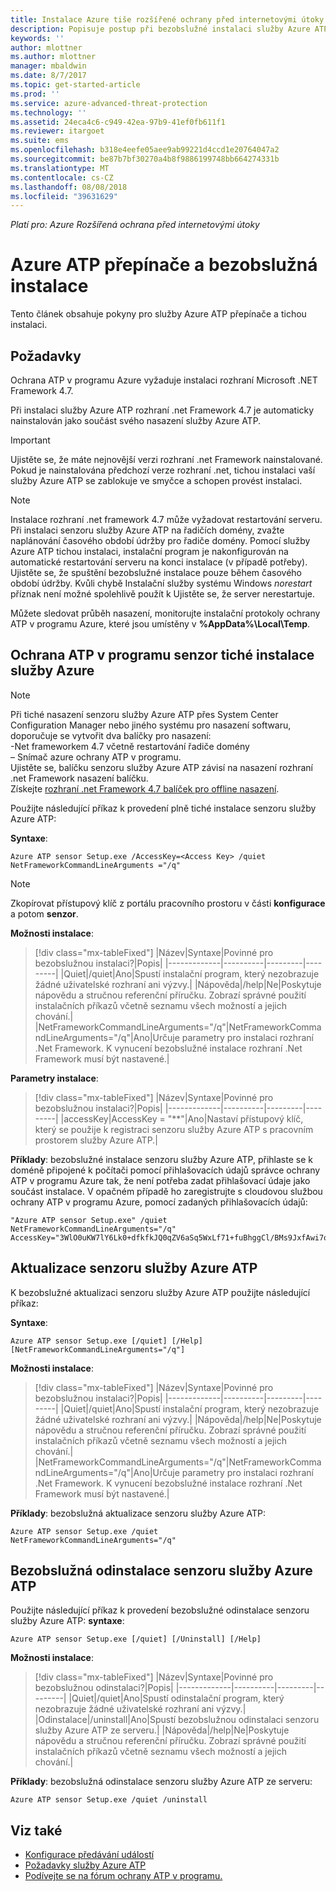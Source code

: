 ```yaml
---
title: Instalace Azure tiše rozšířené ochrany před internetovými útoky | Dokumentace Microsoftu
description: Popisuje postup při bezobslužné instalaci služby Azure ATP.
keywords: ''
author: mlottner
ms.author: mlottner
manager: mbaldwin
ms.date: 8/7/2017
ms.topic: get-started-article
ms.prod: ''
ms.service: azure-advanced-threat-protection
ms.technology: ''
ms.assetid: 24eca4c6-c949-42ea-97b9-41ef0fb611f1
ms.reviewer: itargoet
ms.suite: ems
ms.openlocfilehash: b318e4eefe05aee9ab99221d4ccd1e20764047a2
ms.sourcegitcommit: be87b7bf30270a4b8f9886199748bb664274331b
ms.translationtype: MT
ms.contentlocale: cs-CZ
ms.lasthandoff: 08/08/2018
ms.locfileid: "39631629"
---
```

*Platí pro: Azure Rozšířená ochrana před internetovými útoky*


# <a name="azure-atp-switches-and-silent-installation"></a>Azure ATP přepínače a bezobslužná instalace
Tento článek obsahuje pokyny pro služby Azure ATP přepínače a tichou instalaci.

## <a name="prerequisites"></a>Požadavky

Ochrana ATP v programu Azure vyžaduje instalaci rozhraní Microsoft .NET Framework 4.7. 

Při instalaci služby Azure ATP rozhraní .net Framework 4.7 je automaticky nainstalován jako součást svého nasazení služby Azure ATP.

> [!IMPORTANT] 
> Ujistěte se, že máte nejnovější verzi rozhraní .net Framework nainstalované. Pokud je nainstalována předchozí verze rozhraní .net, tichou instalaci vaší služby Azure ATP se zablokuje ve smyčce a schopen provést instalaci. 

> [!NOTE] 
> Instalace rozhraní .net framework 4.7 může vyžadovat restartování serveru. Při instalaci senzoru služby Azure ATP na řadičích domény, zvažte naplánování časového období údržby pro řadiče domény.
Pomocí služby Azure ATP tichou instalaci, instalační program je nakonfigurován na automatické restartování serveru na konci instalace (v případě potřeby). Ujistěte se, že spuštění bezobslužné instalace pouze během časového období údržby. Kvůli chybě Instalační služby systému Windows *norestart* příznak není možné spolehlivě použít k Ujistěte se, že server nerestartuje.

Můžete sledovat průběh nasazení, monitorujte instalační protokoly ochrany ATP v programu Azure, které jsou umístěny v **%AppData%\Local\Temp**.



## <a name="azure-atp-sensor-silent-installation"></a>Ochrana ATP v programu senzor tiché instalace služby Azure

> [!NOTE]
> Při tiché nasazení senzoru služby Azure ATP přes System Center Configuration Manager nebo jiného systému pro nasazení softwaru, doporučuje se vytvořit dva balíčky pro nasazení:</br>-Net frameworkem 4.7 včetně restartování řadiče domény</br>– Snímač azure ochrany ATP v programu. </br>Ujistěte se, balíčku senzoru služby Azure ATP závisí na nasazení rozhraní .net Framework nasazení balíčku. </br>Získejte [rozhraní .net Framework 4.7 balíček pro offline nasazení](https://www.microsoft.com/download/details.aspx?id=49982). 


Použijte následující příkaz k provedení plně tiché instalace senzoru služby Azure ATP:


**Syntaxe**:

    Azure ATP sensor Setup.exe /AccessKey=<Access Key> /quiet NetFrameworkCommandLineArguments ="/q" 
   

> [!NOTE]
> Zkopírovat přístupový klíč z portálu pracovního prostoru v části **konfigurace** a potom **senzor**.


**Možnosti instalace**:

> [!div class="mx-tableFixed"]
|Název|Syntaxe|Povinné pro bezobslužnou instalaci?|Popis|
|-------------|----------|---------|---------|
|Quiet|/quiet|Ano|Spustí instalační program, který nezobrazuje žádné uživatelské rozhraní ani výzvy.|
|Nápověda|/help|Ne|Poskytuje nápovědu a stručnou referenční příručku. Zobrazí správné použití instalačních příkazů včetně seznamu všech možností a jejich chování.|
|NetFrameworkCommandLineArguments="/q"|NetFrameworkCommandLineArguments="/q"|Ano|Určuje parametry pro instalaci rozhraní .Net Framework. K vynucení bezobslužné instalace rozhraní .Net Framework musí být nastavené.|

**Parametry instalace**:

> [!div class="mx-tableFixed"]
|Název|Syntaxe|Povinné pro bezobslužnou instalaci?|Popis|
|-------------|----------|---------|---------|
|accessKey|AccessKey = "\*\*"|Ano|Nastaví přístupový klíč, který se použije k registraci senzoru služby Azure ATP s pracovním prostorem služby Azure ATP.|

**Příklady**: bezobslužné instalace senzoru služby Azure ATP, přihlaste se k doméně připojené k počítači pomocí přihlašovacích údajů správce ochrany ATP v programu Azure tak, že není potřeba zadat přihlašovací údaje jako součást instalace. V opačném případě ho zaregistrujte s cloudovou službou ochrany ATP v programu Azure, pomocí zadaných přihlašovacích údajů:

    "Azure ATP sensor Setup.exe" /quiet NetFrameworkCommandLineArguments="/q" 
    AccessKey="3WlO0uKW7lY6Lk0+dfkfkJQ0qZV6aSq5WxLf71+fuBhggCl/BMs9JxfAwi7oy9vYGviazUS1EPpzte7z8s4grw==" 
    

## <a name="update-the-azure-atp-sensor"></a>Aktualizace senzoru služby Azure ATP

K bezobslužné aktualizaci senzoru služby Azure ATP použijte následující příkaz:

**Syntaxe**:

    Azure ATP sensor Setup.exe [/quiet] [/Help] [NetFrameworkCommandLineArguments="/q"]


**Možnosti instalace**:

> [!div class="mx-tableFixed"]
|Název|Syntaxe|Povinné pro bezobslužnou instalaci?|Popis|
|-------------|----------|---------|---------|
|Quiet|/quiet|Ano|Spustí instalační program, který nezobrazuje žádné uživatelské rozhraní ani výzvy.|
|Nápověda|/help|Ne|Poskytuje nápovědu a stručnou referenční příručku. Zobrazí správné použití instalačních příkazů včetně seznamu všech možností a jejich chování.|
|NetFrameworkCommandLineArguments="/q"|NetFrameworkCommandLineArguments="/q"|Ano|Určuje parametry pro instalaci rozhraní .Net Framework. K vynucení bezobslužné instalace rozhraní .Net Framework musí být nastavené.|


**Příklady**: bezobslužná aktualizace senzoru služby Azure ATP:

    Azure ATP sensor Setup.exe /quiet NetFrameworkCommandLineArguments="/q"

## <a name="uninstall-the-azure-atp-sensor-silently"></a>Bezobslužná odinstalace senzoru služby Azure ATP

Použijte následující příkaz k provedení bezobslužné odinstalace senzoru služby Azure ATP: **syntaxe**:

    Azure ATP sensor Setup.exe [/quiet] [/Uninstall] [/Help]
    
**Možnosti instalace**:

> [!div class="mx-tableFixed"]
|Název|Syntaxe|Povinné pro bezobslužnou odinstalaci?|Popis|
|-------------|----------|---------|---------|
|Quiet|/quiet|Ano|Spustí odinstalační program, který nezobrazuje žádné uživatelské rozhraní ani výzvy.|
|Odinstalace|/uninstall|Ano|Spustí bezobslužnou odinstalaci senzoru služby Azure ATP ze serveru.|
|Nápověda|/help|Ne|Poskytuje nápovědu a stručnou referenční příručku. Zobrazí správné použití instalačních příkazů včetně seznamu všech možností a jejich chování.|

**Příklady**: bezobslužná odinstalace senzoru služby Azure ATP ze serveru:


    Azure ATP sensor Setup.exe /quiet /uninstall
    



## <a name="see-also"></a>Viz také

- [Konfigurace předávání událostí](configure-event-forwarding.md)
- [Požadavky služby Azure ATP](atp-prerequisites.md)
- [Podívejte se na fórum ochrany ATP v programu.](https://aka.ms/azureatpcommunity)
